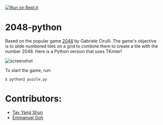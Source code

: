 [![Run on Repl.it](https://repl.it/badge/github/yangshun/2048-python)](https://repl.it/github/yangshun/2048-python)

2048-python
===========

Based on the popular game [2048](https://github.com/gabrielecirulli/2048) by Gabriele Cirulli. The game's objective is to slide numbered tiles on a grid to combine them to create a tile with the number 2048. Here is a Python version that uses TKinter! 

![screenshot](img/screenshot.png)

To start the game, run:
    
    $ python3 puzzle.py


Contributors:
==

- [Tay Yang Shun](http://github.com/yangshun)
- [Emmanuel Goh](http://github.com/emman27)
